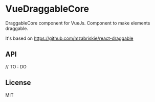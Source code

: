 # VueDraggableCore
DraggableCore component for VueJs. Component to make elements draggable.

It's based on https://github.com/mzabriskie/react-draggable

## API
// TO : DO

## License
MIT